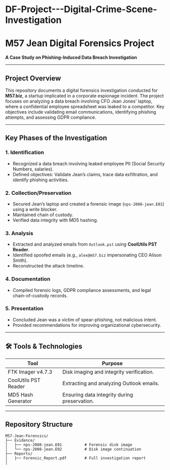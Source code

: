# DF-Project---Digital-Crime-Scene-Investigation

# M57 Jean Digital Forensics Project  
**A Case Study on Phishing-Induced Data Breach Investigation**  

---

##  Project Overview  
This repository documents a digital forensics investigation conducted for **M57.biz**, a startup implicated in a corporate espionage incident. The project focuses on analyzing a data breach involving CFO Jean Jones' laptop, where a confidential employee spreadsheet was leaked to a competitor. Key objectives include validating email communications, identifying phishing attempts, and assessing GDPR compliance.  

---

##  Key Phases of the Investigation  
### 1. **Identification**  
- Recognized a data breach involving leaked employee PII (Social Security Numbers, salaries).  
- Defined objectives: Validate Jean’s claims, trace data exfiltration, and identify phishing activities.  

### 2. **Collection/Preservation**  
- Secured Jean’s laptop and created a forensic image (`nps-2008-jean.E01`) using a write blocker.  
- Maintained chain of custody.  
- Verified data integrity with MD5 hashing.  

### 3. **Analysis**  
- Extracted and analyzed emails from `Outlook.pst` using **CoolUtils PST Reader**.  
- Identified spoofed emails (e.g., `alex@m57.biz` impersonating CEO Alison Smith).  
- Reconstructed the attack timeline.  

### 4. **Documentation**  
- Compiled forensic logs, GDPR compliance assessments, and legal chain-of-custody records.  

### 5. **Presentation**  
- Concluded Jean was a victim of spear-phishing, not malicious intent.  
- Provided recommendations for improving organizational cybersecurity.  

---

## 🛠️ Tools & Technologies  
| **Tool**               | **Purpose**                                  |  
|------------------------|----------------------------------------------|  
| FTK Imager v4.7.3      | Disk imaging and integrity verification.     |  
| CoolUtils PST Reader   | Extracting and analyzing Outlook emails.     |  
| MD5 Hash Generator     | Ensuring data integrity during preservation. |  

---

##  Repository Structure  
```plaintext
M57-Jean-Forensics/  
├── Evidence/  
│   ├── nps-2008-jean.E01          # Forensic disk image  
│   └── nps-2008-jean.E02          # Disk image continuation  
├── Reports/  
│   ├── Forensic_Report.pdf        # Full investigation report  
│   
